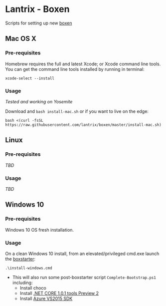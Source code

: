 # Lantrix - Boxen

Scripts for setting up new [boxen](http://www.urbandictionary.com/define.php?term=boxen)

## Mac OS X

### Pre-requisites

Homebrew requires the full and latest Xcode; or Xcode command line tools.
You can get the command line tools installed by running in terminal:

    xcode-select --install

### Usage

_Tested and working on Yosemite_

Download and `bash install-mac.sh` or if you want to live on the edge:

    bash <(curl -fsSL https://raw.githubusercontent.com/lantrix/boxen/master/install-mac.sh)

## Linux

### Pre-requisites

_TBD_

### Usage

_TBD_

## Windows 10

### Pre-requisites

Windows 10 OS fresh installation.

### Usage

On a clean Windows 10 install, from an elevated/privileged cmd.exe launch the [boxstarter](http://boxstarter.org):

	.\install-windows.cmd

 * This will also run some post-boxstarter script `Complete-Bootstrap.ps1` including:
 	- Install choco
	- Install [.NET CORE 1.0.1 tools Preview 2](https://www.microsoft.com/net/core#windowsvs2015)
 	- Install [Azure VS2015 SDK](https://msdn.microsoft.com/library/mt695655.aspx)
